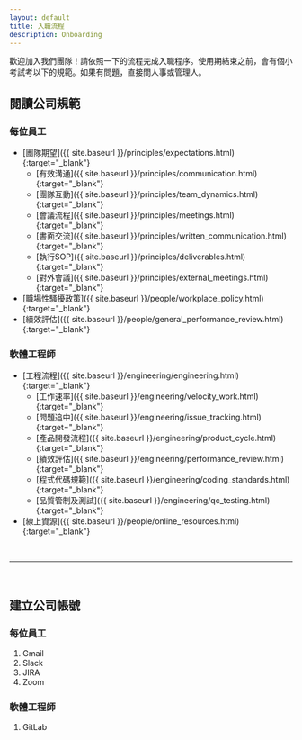 ```yaml
---
layout: default
title: 入職流程
description: Onboarding
---
```


歡迎加入我們團隊！請依照一下的流程完成入職程序。使用期結束之前，會有個小考試考以下的規範。如果有問題，直接問人事或管理人。

## 閱讀公司規範

### 每位員工

- [團隊期望]({{ site.baseurl }}/principles/expectations.html){:target="_blank"}
	- [有效溝通]({{ site.baseurl }}/principles/communication.html){:target="_blank"}
    - [團隊互動]({{ site.baseurl }}/principles/team_dynamics.html){:target="_blank"}
    - [會議流程]({{ site.baseurl }}/principles/meetings.html){:target="_blank"}
    - [書面交流]({{ site.baseurl }}/principles/written_communication.html){:target="_blank"}
    - [執行SOP]({{ site.baseurl }}/principles/deliverables.html){:target="_blank"}
    - [對外會議]({{ site.baseurl }}/principles/external_meetings.html){:target="_blank"}
- [職場性騷擾政策]({{ site.baseurl }}/people/workplace_policy.html){:target="_blank"}
- [績效評估]({{ site.baseurl }}/people/general_performance_review.html){:target="_blank"}

### 軟體工程師

- [工程流程]({{ site.baseurl }}/engineering/engineering.html){:target="_blank"}
	- [工作速率]({{ site.baseurl }}/engineering/velocity_work.html){:target="_blank"}
    - [問題追中]({{ site.baseurl }}/engineering/issue_tracking.html){:target="_blank"}
    - [產品開發流程]({{ site.baseurl }}/engineering/product_cycle.html){:target="_blank"}
    - [績效評估]({{ site.baseurl }}/engineering/performance_review.html){:target="_blank"}
    - [程式代碼規範]({{ site.baseurl }}/engineering/coding_standards.html){:target="_blank"}
    - [品質管制及測試]({{ site.baseurl }}/engineering/qc_testing.html){:target="_blank"}
- [線上資源]({{ site.baseurl }}/people/online_resources.html){:target="_blank"}

<br>

---

<br>

## 建立公司帳號

### 每位員工

1. Gmail
1. Slack
1. JIRA
1. Zoom

### 軟體工程師

1. GitLab